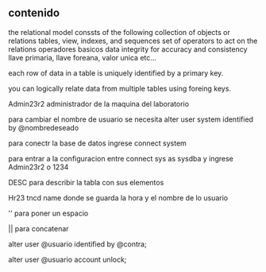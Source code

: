 ## contenido
the relational model conssts of the following
collection of objects or relations
tables, view, indexes, and sequences
set of operators to act on the relations
operadores basicos
data integrity for accuracy and consistency
llave primaria, llave foreana, valor unica etc...

each row of data in a table is uniquely identified by a primary key.

you can logically relate data from multiple tables using foreing keys.

Admin23r2 administrador de la maquina del laboratorio

para cambiar el nombre de usuario se necesita alter user system identified by @nombredeseado

para conectr la base de datos ingrese connect system

para entrar a la configuracion entre connect sys as sysdba y ingrese Admin23r2 o 1234

DESC para describir la tabla con sus elementos

Hr23
tncd name donde se guarda la hora y el nombre de lo usuario


'' para poner un espacio

|| para concatenar

alter user @usuario identified by @contra;

alter user @usuario account unlock;
